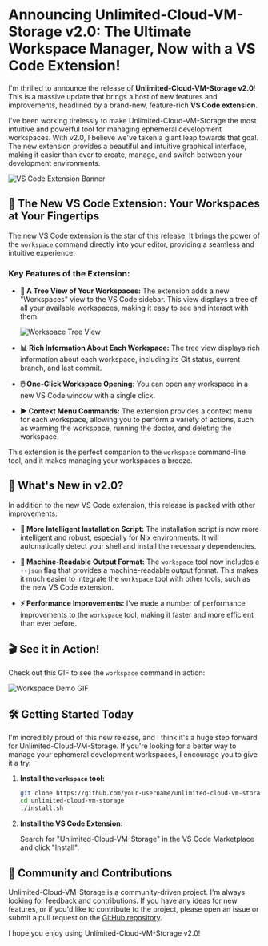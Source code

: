 # Announcing Unlimited-Cloud-VM-Storage v2.0: The Ultimate Workspace Manager, Now with a VS Code Extension!

I'm thrilled to announce the release of **Unlimited-Cloud-VM-Storage v2.0**! This is a massive update that brings a host of new features and improvements, headlined by a brand-new, feature-rich **VS Code extension**.

I've been working tirelessly to make Unlimited-Cloud-VM-Storage the most intuitive and powerful tool for managing ephemeral development workspaces. With v2.0, I believe we've taken a giant leap towards that goal. The new extension provides a beautiful and intuitive graphical interface, making it easier than ever to create, manage, and switch between your development environments.

![VS Code Extension Banner](https://i.imgur.com/YOUR_BANNER_IMAGE.png)

## 🚀 The New VS Code Extension: Your Workspaces at Your Fingertips

The new VS Code extension is the star of this release. It brings the power of the `workspace` command directly into your editor, providing a seamless and intuitive experience.

### Key Features of the Extension:

*   **🌳 A Tree View of Your Workspaces:** The extension adds a new "Workspaces" view to the VS Code sidebar. This view displays a tree of all your available workspaces, making it easy to see and interact with them.

    ![Workspace Tree View](https://i.imgur.com/YOUR_TREE_VIEW_IMAGE.png)

*   **📊 Rich Information About Each Workspace:** The tree view displays rich information about each workspace, including its Git status, current branch, and last commit.

*   **🖱️ One-Click Workspace Opening:** You can open any workspace in a new VS Code window with a single click.

*   **▶️ Context Menu Commands:** The extension provides a context menu for each workspace, allowing you to perform a variety of actions, such as warming the workspace, running the doctor, and deleting the workspace.

This extension is the perfect companion to the `workspace` command-line tool, and it makes managing your workspaces a breeze.

## 🎁 What's New in v2.0?

In addition to the new VS Code extension, this release is packed with other improvements:

*   **🧠 More Intelligent Installation Script:** The installation script is now more intelligent and robust, especially for Nix environments. It will automatically detect your shell and install the necessary dependencies.

*   **🤖 Machine-Readable Output Format:** The `workspace` tool now includes a `--json` flag that provides a machine-readable output format. This makes it much easier to integrate the `workspace` tool with other tools, such as the new VS Code extension.

*   **⚡️ Performance Improvements:** I've made a number of performance improvements to the `workspace` tool, making it faster and more efficient than ever before.

## 🎬 See it in Action!

Check out this GIF to see the `workspace` command in action:

![Workspace Demo GIF](https://i.imgur.com/YOUR_DEMO_GIF.gif)

## 🛠️ Getting Started Today

I'm incredibly proud of this new release, and I think it's a huge step forward for Unlimited-Cloud-VM-Storage. If you're looking for a better way to manage your ephemeral development workspaces, I encourage you to give it a try.

1.  **Install the `workspace` tool:**

    ```bash
    git clone https://github.com/your-username/unlimited-cloud-vm-storage.git
    cd unlimited-cloud-vm-storage
    ./install.sh
    ```

2.  **Install the VS Code Extension:**

    Search for "Unlimited-Cloud-VM-Storage" in the VS Code Marketplace and click "Install".

## 💖 Community and Contributions

Unlimited-Cloud-VM-Storage is a community-driven project. I'm always looking for feedback and contributions. If you have any ideas for new features, or if you'd like to contribute to the project, please open an issue or submit a pull request on the [GitHub repository](https://github.com/your-username/unlimited-cloud-vm-storage).

I hope you enjoy using Unlimited-Cloud-VM-Storage v2.0!